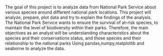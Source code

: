 The goal of this project is to analyze data from National Park Service about various species around different national park locations. This project will analyze, prepare, plot data and try to explain the findings of the analysis. The National Park Service wants to ensure the survival of at-risk species, to maintain the level of biodiversity within their parks. Therefore, the main objectives as an analyst will be understanding characteristics about the species and their conservations status, and those species and their relationship to the national parks
Using pandas,numpy,matplotlib and seaborne to analyze the data.

